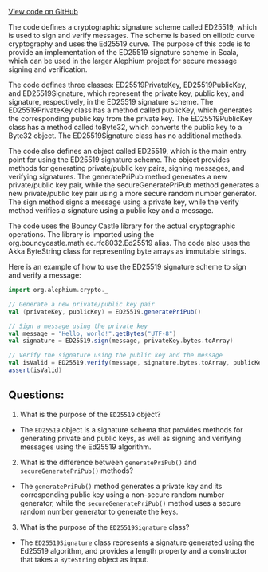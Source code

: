 [View code on GitHub](https://github.com/alephium/alephium/blob/master/crypto/src/main/scala/org/alephium/crypto/ED25519.scala)

The code defines a cryptographic signature scheme called ED25519, which is used to sign and verify messages. The scheme is based on elliptic curve cryptography and uses the Ed25519 curve. The purpose of this code is to provide an implementation of the ED25519 signature scheme in Scala, which can be used in the larger Alephium project for secure message signing and verification.

The code defines three classes: ED25519PrivateKey, ED25519PublicKey, and ED25519Signature, which represent the private key, public key, and signature, respectively, in the ED25519 signature scheme. The ED25519PrivateKey class has a method called publicKey, which generates the corresponding public key from the private key. The ED25519PublicKey class has a method called toByte32, which converts the public key to a Byte32 object. The ED25519Signature class has no additional methods.

The code also defines an object called ED25519, which is the main entry point for using the ED25519 signature scheme. The object provides methods for generating private/public key pairs, signing messages, and verifying signatures. The generatePriPub method generates a new private/public key pair, while the secureGeneratePriPub method generates a new private/public key pair using a more secure random number generator. The sign method signs a message using a private key, while the verify method verifies a signature using a public key and a message.

The code uses the Bouncy Castle library for the actual cryptographic operations. The library is imported using the org.bouncycastle.math.ec.rfc8032.Ed25519 alias. The code also uses the Akka ByteString class for representing byte arrays as immutable strings.

Here is an example of how to use the ED25519 signature scheme to sign and verify a message:

```scala
import org.alephium.crypto._

// Generate a new private/public key pair
val (privateKey, publicKey) = ED25519.generatePriPub()

// Sign a message using the private key
val message = "Hello, world!".getBytes("UTF-8")
val signature = ED25519.sign(message, privateKey.bytes.toArray)

// Verify the signature using the public key and the message
val isValid = ED25519.verify(message, signature.bytes.toArray, publicKey.bytes.toArray)
assert(isValid)
```
## Questions: 
 1. What is the purpose of the `ED25519` object?
- The `ED25519` object is a signature schema that provides methods for generating private and public keys, as well as signing and verifying messages using the Ed25519 algorithm.

2. What is the difference between `generatePriPub()` and `secureGeneratePriPub()` methods?
- The `generatePriPub()` method generates a private key and its corresponding public key using a non-secure random number generator, while the `secureGeneratePriPub()` method uses a secure random number generator to generate the keys.

3. What is the purpose of the `ED25519Signature` class?
- The `ED25519Signature` class represents a signature generated using the Ed25519 algorithm, and provides a length property and a constructor that takes a `ByteString` object as input.
